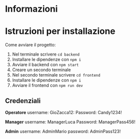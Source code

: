 # Informazioni

# Istruzioni per installazione

Come avviare il progetto:

1. Nel terminale scrivere `cd backend`
2. Installare le dipendenze con `npm i`
3. Avviare il backend con `npm start`
4. Creare un secondo terminale
5. Nel secondo terminale scrivere `cd frontend`
2. Installare le dipendenze con `npm i`
6. Avviare il frontend con `npm run dev`

## Credenziali

**Operatore**
username: GioZacca12:
Password: Candy1234!

**Manager**
username: ManagerLuca
Password: ManagerPass456!

**Admin**
username: AdminMario
password: AdminPass123!